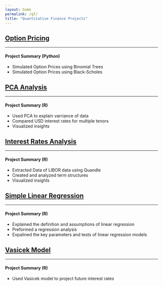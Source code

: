 ```yaml
---
layout: home
permalink: /qf/
title: "Quantitative Finance Projects"
---
```


## [Option Pricing](https://amarsahota.github.io/projects/options_pricing/) 
------

#### Project Summary (Python)

* Simulated Option Prices using Binomial Trees 
* Simulated Option Prices using Black-Scholes  

## [PCA Analysis](https://amarsahota.github.io/projects/PCA/) 
------

#### Project Summary (R)

* Used PCA to explain varriance of data 
* Compared USD interest rates for multiple tenors 
* Visualized insights 


## [Interest Rates Analysis](https://amarsahota.github.io/projects/libor/) 
------

#### Project Summary (R)

* Extracted Data of LIBOR data using Quandle 
* Created and analyzed term structures 
* Visualized insights 

## [Simple Linear Regression](https://amarsahota.github.io/projects/reg1/) 
------

#### Project Summary (R)

* Explained the definition  and assumptions of linear regression
* Preformed a regression analysis
* Expalined the key parameters and tests of linear regression models  

## [Vasicek Model](https://amarsahota.github.io/projects/vm/) 
------

#### Project Summary (R)

* Used Vasicek model to project future interest rates 

